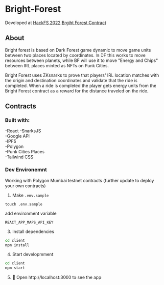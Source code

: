 # Bright-Forest

Developed at [HackFS 2022](https://ethglobal.com/showcase/bright-forest-a6zdy) 
[Brgiht Forest Contract](https://mumbai.polygonscan.com/address/0xAb359104d87180B0d2506cBc6AC75BCba553dc3c#code)  

## About
Bright forest is based on Dark Forest game dynamic to move game units between two places located by coordinates. In DF this works to move resources between planets, while BF will use it to move "Energy and Chips" between IRL places minted as NFTs on Punk Cities.

Bright Forest uses ZKsnarks to prove that players' IRL location matches with the origin and destination coordinates and validate that the ride is completed. When a ride is completed the player gets energy units from the Bright Forest contract as a reward for the distance traveled on the ride.

## Contracts



### Built with:

-React 
-SnarksJS  
-Google API  
-IPFS  
-Polygon  
-Punk Cities Places  
-Tailwind CSS  




### Dev Environemnt

Working with Polygon Mumbai testnet contracts (further update to deploy your own contracts)

1. Make `.env.sample`

```shell
touch .env.sample
```

add environment variable

```text
REACT_APP_MAPS_API_KEY
```

3. Install dependencies

```bash
cd client
npm install
```

4. Start developmment

```bash
cd client
npm start
```

5. 📱 Open http://localhost:3000 to see the app